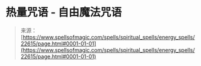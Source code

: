 <!--yml

category: 未分类

date: 2024-06-12 19:07:02

-->

# 热量咒语 - 自由魔法咒语

> 来源：[https://www.spellsofmagic.com/spells/spiritual_spells/energy_spells/22615/page.html#0001-01-01](https://www.spellsofmagic.com/spells/spiritual_spells/energy_spells/22615/page.html#0001-01-01)
